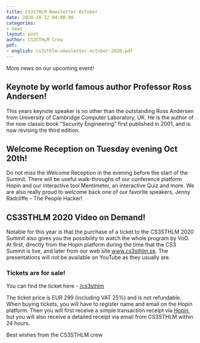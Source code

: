 ```yaml
---
title: CS3STHLM Newsletter October
date: 2020-10-12 04:00:00
categories:
- news
layout: post
author: CS3STHLM Crew
pdf:
- english: cs3sthlm-newsletter-october-2020.pdf
---
```


More news on our upcoming event!

## Keynote by world famous author Professor Ross Andersen!

This years keynote speaker is no other than the outstanding Ross Andersen from University of Cambridge Computer Laboratory, UK. He is the author of the now classic book ”Security Engineering” first published in 2001, and is now revising the third edition.

## Welcome Reception on Tuesday evening Oct 20th!

Do not miss the Welcome Reception in the evening before the start of the Summit. There will be useful walk-throughs of our conference platform Hopin and our interactive tool Mentimeter, an interactive Quiz and more. We are also really proud to welcome back one of our favorite speakers, Jenny Radcliffe – The People Hacker!

## CS3STHLM 2020 Video on Demand!

Notable for this year is that the purchase of a ticket to the CS3STHLM 2020 Summit also gives you the possibility to watch the whole program by VoD. At first, directly from the Hopin platform during the time that the CS3 Summit is live, and later from our web site www.cs3sthlm.se. The presentations will not be available on YouTube as they usually are.   

### Tickets are for sale!
You can find the ticket here - [/cs3sthlm](https://www.cs3sthlm.se/)

The ticket price is EUR 299 (including VAT 25%) and is not refundable. When buying tickets, you will have to register name and email on the Hopin platform. Then you will first receive a simple transaction receipt via [Hopin](https://hopin.to/events/cs3sthlm-2020), but you will also receive a detailed receipt via email from CS3STHLM within 24 hours.

Best wishes from the CS3STHLM crew
